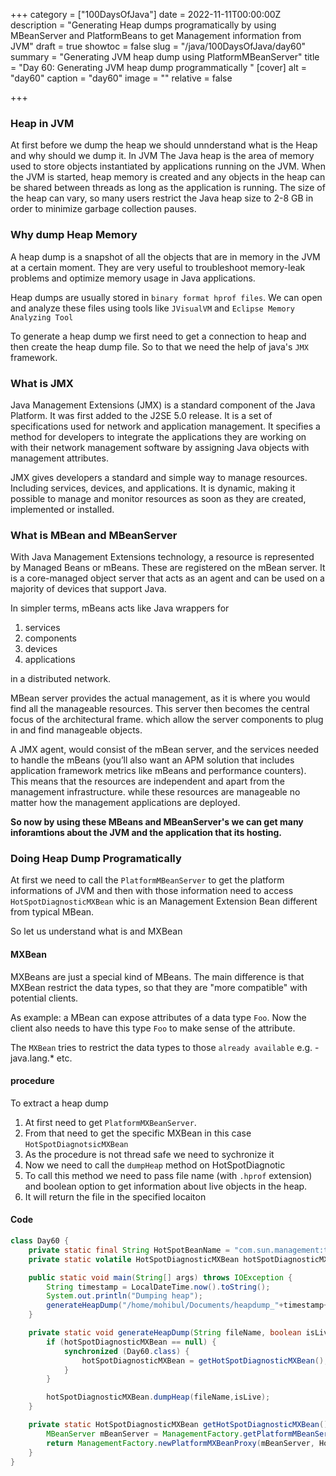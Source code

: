 +++
category = ["100DaysOfJava"]
date = 2022-11-11T00:00:00Z
description = "Generating Heap dumps programatically by using MBeanServer and PlatformBeans to get Management information from JVM"
draft = true
showtoc = false
slug = "/java/100DaysOfJava/day60"
summary = "Generating JVM heap dump using PlatformMBeanServer"
title = "Day 60: Generating JVM heap dump programmatically "
[cover]
alt = "day60"
caption = "day60"
image = ""
relative = false

+++
### Heap in JVM

At first before we dump the heap we should unnderstand what is the Heap and why should we dump it. In JVM The Java heap is the area of memory used to store objects instantiated by applications running on the JVM. When the JVM is started, heap memory is created and any objects in the heap can be shared between threads as long as the application is running. The size of the heap can vary, so many users restrict the Java heap size to 2-8 GB in order to minimize garbage collection pauses.

### Why dump Heap Memory

A heap dump is a snapshot of all the objects that are in memory in the JVM at a certain moment. They are very useful to troubleshoot memory-leak problems and optimize memory usage in Java applications.

Heap dumps are usually stored in `binary format hprof files`. We can open and analyze these files using tools like `JVisualVM` and `Eclipse Memory Analyzing Tool`

To generate a heap dump we first need to get a connection to heap and then create the heap dump file. So to that we need the help of java's `JMX` framework.

### What is JMX

Java Management Extensions (JMX) is a standard component of the Java Platform.  It was first added to the J2SE 5.0 release. It is a set of  specifications used for network and application management. It specifies  a method for developers to integrate the applications they are working  on with their network management software by assigning Java objects with  management attributes.

JMX gives developers a standard and simple way to manage resources. Including services, devices, and applications. It is dynamic, making it  possible to manage and monitor resources as soon as they are created,  implemented or installed.

### What is MBean and MBeanServer

With Java Management Extensions technology, a resource is represented by Managed Beans or mBeans.  These are registered on the mBean server. It is a core-managed object server  that acts as an agent and can be used on a majority of devices that  support Java.

In simpler terms, mBeans acts like Java wrappers for

1. services
2. components
3. devices
4. applications

in a distributed network.

MBean server provides the actual management, as it is where you would  find all the manageable resources. This server then becomes the central  focus of the architectural frame. which allow the server components to plug  in and find manageable objects.

A JMX agent, would consist of the mBean server, and the services needed to handle the mBeans (you’ll also want an APM solution  that includes application framework metrics like mBeans and performance  counters). This means that the resources are independent and apart from  the management infrastructure. while these resources are manageable no  matter how the management applications are deployed.

**So now by using these MBeans and MBeanServer's we can get many inforamtions about the JVM and the application that its hosting.**

### Doing Heap Dump Programatically

At first we need to call the `PlatformMBeanServer` to get the platform informations of JVM and then with those information need to access `HotSpotDiagnosticMXBean` whic is an Management Extension Bean different from typical MBean.

So let us understand what is and MXBean

#### MXBean

MXBeans are just a special kind of MBeans. The main difference is that MXBean restrict the data types, so that they are "more compatible" with potential clients.

As example: a MBean can expose attributes of a data type `Foo`. Now the client also needs to have this type `Foo` to make sense of the attribute.

The `MXBean` tries to restrict the data types to those `already available` e.g. - java.lang.* etc.

#### procedure

To extract a heap dump

1. At first need to get `PlatformMXBeanServer`.
2. From that need to get the specific MXBean in this case `HotSpotDiagnotsicMXBean`
3. As the procedure is not thread safe we need to sychronize it
4. Now we need to call the `dumpHeap` method on HotSpotDiagnotic
5. To call this method we need to pass file name (with `.hprof` extension) and boolean option to get information about live objects in the heap.
6. It will return the file in the specified locaiton

#### Code

```java
class Day60 {
    private static final String HotSpotBeanName = "com.sun.management:type=HotSpotDiagnostic";
    private static volatile HotSpotDiagnosticMXBean hotSpotDiagnosticMXBean;

    public static void main(String[] args) throws IOException {
        String timestamp = LocalDateTime.now().toString();
        System.out.println("Dumping heap");
        generateHeapDump("/home/mohibul/Documents/heapdump_"+timestamp+".hprof", true);
    }

    private static void generateHeapDump(String fileName, boolean isLive) throws IOException {
        if (hotSpotDiagnosticMXBean == null) {
            synchronized (Day60.class) {
                hotSpotDiagnosticMXBean = getHotSpotDiagnosticMXBean();
            }
        }

        hotSpotDiagnosticMXBean.dumpHeap(fileName,isLive);
    }

    private static HotSpotDiagnosticMXBean getHotSpotDiagnosticMXBean() throws IOException {
        MBeanServer mBeanServer = ManagementFactory.getPlatformMBeanServer();
        return ManagementFactory.newPlatformMXBeanProxy(mBeanServer, HotSpotBeanName, HotSpotDiagnosticMXBean.class);
    }
}
```